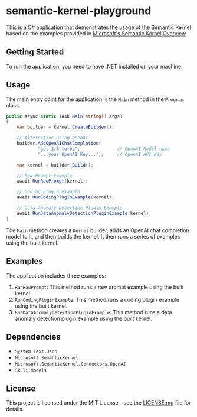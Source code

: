 # semantic-kernel-playground

This is a C# application that demonstrates the usage of the Semantic Kernel based on the examples provided in [Microsoft's Semantic Kernel Overview](https://learn.microsoft.com/en-us/semantic-kernel/overview/).

## Getting Started

To run the application, you need to have .NET installed on your machine.

## Usage

The main entry point for the application is the `Main` method in the `Program` class.

```csharp
public async static Task Main(string[] args)
{
    var builder = Kernel.CreateBuilder();

    // Alternative using OpenAI
    builder.AddOpenAIChatCompletion(
            "gpt-3.5-turbo",              // OpenAI Model name
            "...your OpenAI Key...");     // OpenAI API Key

    var kernel = builder.Build();

    // Raw Prompt Example
    await RunRawPrompt(kernel);

    // Coding Plugin Example
    await RunCodingPluginExample(kernel);

    // Data Anomaly Detection Plugin Example
    await RunDataAnomalyDetectionPluginExample(kernel);
}
```
The `Main` method creates a `Kernel` builder, adds an OpenAI chat completion model to it, and then builds the kernel. It then runs a series of examples using the built kernel.

## Examples

The application includes three examples:

1. `RunRawPrompt`: This method runs a raw prompt example using the built kernel.
2. `RunCodingPluginExample`: This method runs a coding plugin example using the built kernel.
3. `RunDataAnomalyDetectionPluginExample`: This method runs a data anomaly detection plugin example using the built kernel.

## Dependencies

- `System.Text.Json`
- `Microsoft.SemanticKernel`
- `Microsoft.SemanticKernel.Connectors.OpenAI`
- `SkCli.Models`

## License

This project is licensed under the MIT License - see the [LICENSE.md](LICENSE.md) file for details.